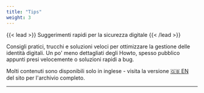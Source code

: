 ```yaml
---
title: "Tips"
weight: 3
---
```



{{< lead >}}
Suggerimenti rapidi per la sicurezza digitale
{{< /lead >}}

Consigli pratici, trucchi e soluzioni veloci per ottimizzare la gestione delle identità digitali. Un po' meno dettagliati degli Howto, spesso pubblico appunti presi velocemente o soluzioni rapidi a bug.

Molti contenuti sono disponibili solo in inglese - visita la versione [🇬🇧 EN](/en) del sito per l'archivio completo.

---